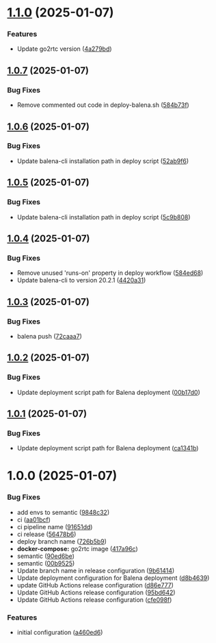 # [1.1.0](https://github.com/BrunoTCouto/balena-go2rtc/compare/v1.0.7...v1.1.0) (2025-01-07)


### Features

* Update go2rtc version ([4a279bd](https://github.com/BrunoTCouto/balena-go2rtc/commit/4a279bd82ea119303b884d98f0aac1744cd23b64))

## [1.0.7](https://github.com/BrunoTCouto/balena-go2rtc/compare/v1.0.6...v1.0.7) (2025-01-07)


### Bug Fixes

* Remove commented out code in deploy-balena.sh ([584b73f](https://github.com/BrunoTCouto/balena-go2rtc/commit/584b73f3836e0ec60e0f6c23cd561e0050c20607))

## [1.0.6](https://github.com/BrunoTCouto/balena-go2rtc/compare/v1.0.5...v1.0.6) (2025-01-07)


### Bug Fixes

* Update balena-cli installation path in deploy script ([52ab9f6](https://github.com/BrunoTCouto/balena-go2rtc/commit/52ab9f6e58747913da6e4c8a95584edfeb2a73ad))

## [1.0.5](https://github.com/BrunoTCouto/balena-go2rtc/compare/v1.0.4...v1.0.5) (2025-01-07)


### Bug Fixes

* Update balena-cli installation path in deploy script ([5c9b808](https://github.com/BrunoTCouto/balena-go2rtc/commit/5c9b80803a87dde984e4c5c59953c461998b35af))

## [1.0.4](https://github.com/BrunoTCouto/balena-go2rtc/compare/v1.0.3...v1.0.4) (2025-01-07)


### Bug Fixes

* Remove unused 'runs-on' property in deploy workflow ([584ed68](https://github.com/BrunoTCouto/balena-go2rtc/commit/584ed682b5b036d8734fa6ba6d2306984ec18618))
* Update balena-cli to version 20.2.1 ([4420a31](https://github.com/BrunoTCouto/balena-go2rtc/commit/4420a3113b4618ab2a484996c944470e4896fe66))

## [1.0.3](https://github.com/BrunoTCouto/balena-go2rtc/compare/v1.0.2...v1.0.3) (2025-01-07)


### Bug Fixes

* balena push ([72caaa7](https://github.com/BrunoTCouto/balena-go2rtc/commit/72caaa71d72e1c3137f184ef979174ae91727c08))

## [1.0.2](https://github.com/BrunoTCouto/balena-go2rtc/compare/v1.0.1...v1.0.2) (2025-01-07)


### Bug Fixes

* Update deployment script path for Balena deployment ([00b17d0](https://github.com/BrunoTCouto/balena-go2rtc/commit/00b17d010c71534846a056a2a14ca7b3041b373b))

## [1.0.1](https://github.com/BrunoTCouto/balena-go2rtc/compare/v1.0.0...v1.0.1) (2025-01-07)


### Bug Fixes

* Update deployment script path for Balena deployment ([ca1341b](https://github.com/BrunoTCouto/balena-go2rtc/commit/ca1341bf3996f292504debada13feb53ba97f769))

# 1.0.0 (2025-01-07)


### Bug Fixes

* add envs to semantic ([9848c32](https://github.com/BrunoTCouto/balena-go2rtc/commit/9848c3267aa8c10234e118e65f04ea829174ba13))
* ci ([aa01bcf](https://github.com/BrunoTCouto/balena-go2rtc/commit/aa01bcf8dcb599d61b073f73f4dfb6b422bf4cf7))
* ci pipeline name ([91651dd](https://github.com/BrunoTCouto/balena-go2rtc/commit/91651dd0540ad140cc0a70b6833f316735babc0f))
* ci release ([56478b6](https://github.com/BrunoTCouto/balena-go2rtc/commit/56478b61bc80d0887d90843942c80e786acab4d8))
* deploy branch name ([726b5b9](https://github.com/BrunoTCouto/balena-go2rtc/commit/726b5b9f2cd3bbe9863aca71e525e2fbf9521b0f))
* **docker-compose:** go2rtc image ([417a96c](https://github.com/BrunoTCouto/balena-go2rtc/commit/417a96c7c7736f7cb46b56ee340a370aa305fe2b))
* semantic ([90ed6be](https://github.com/BrunoTCouto/balena-go2rtc/commit/90ed6bef65243c93ca9ab7755995415f1437253c))
* semantic ([00b9525](https://github.com/BrunoTCouto/balena-go2rtc/commit/00b9525a4730239c203d4d8a54426ee1609723c1))
* Update branch name in release configuration ([9b61414](https://github.com/BrunoTCouto/balena-go2rtc/commit/9b61414177fa1ab6c3ef2a92f9bf725260a28cd3))
* Update deployment configuration for Balena deployment ([d8b4639](https://github.com/BrunoTCouto/balena-go2rtc/commit/d8b4639288cae88e617304dfbe1126ba55944e83))
* update GitHub Actions release configuration ([d86e777](https://github.com/BrunoTCouto/balena-go2rtc/commit/d86e777959dcf0814d08551b1b70d277c1440942))
* Update GitHub Actions release configuration ([95bd642](https://github.com/BrunoTCouto/balena-go2rtc/commit/95bd64252b0832613c6aca90095bb3a4851836e5))
* Update GitHub Actions release configuration ([cfe098f](https://github.com/BrunoTCouto/balena-go2rtc/commit/cfe098f7e0cdf82c1eee4aa4791342578d8c7349))


### Features

* initial configuration ([a460ed6](https://github.com/BrunoTCouto/balena-go2rtc/commit/a460ed651ca36db5b7c8b36a4b2985ef06649526))
